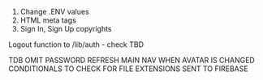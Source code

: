 <!-- WHEN NEW APP -->

1. Change .ENV values
2. HTML meta tags
3. Sign In, Sign Up copyrights

<!-- TBD -->

Logout function to /lib/auth - check TBD

TDB OMIT PASSWORD
REFRESH MAIN NAV WHEN AVATAR IS CHANGED
CONDITIONALS TO CHECK FOR FILE EXTENSIONS SENT TO FIREBASE
